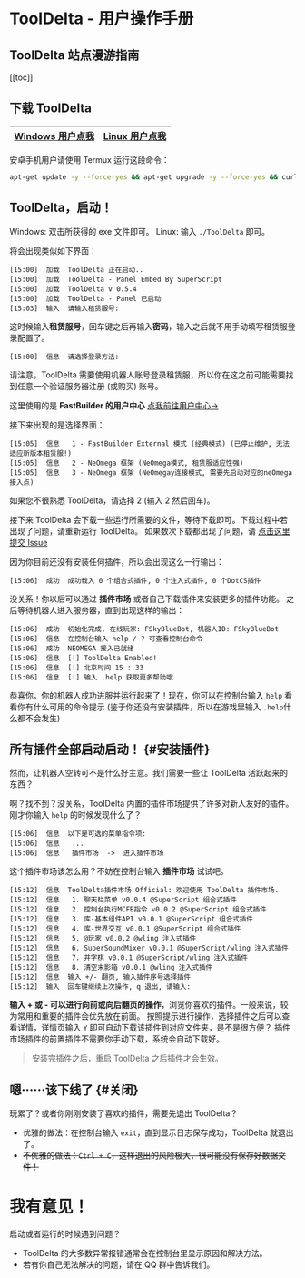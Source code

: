 # ToolDelta - 用户操作手册

## ToolDelta 站点漫游指南

[[toc]]

## 下载 ToolDelta

| [Windows 用户点我](https://tdload.tblstudio.cn/github.com/ToolDelta/ToolDelta/releases/download/0.5.4/ToolDelta-windows.exe) | [Linux 用户点我](https://tdload.tblstudio.cn/github.com/ToolDelta/ToolDelta/releases/download/0.5.4/ToolDelta-linux) |
| -- | -- |

安卓手机用户请使用 Termux 运行这段命令：

```bash
apt-get update -y --force-yes && apt-get upgrade -y --force-yes && curl -sSL  https://tdload.tblstudio.cn/raw.githubusercontent.com/ToolDelta/ToolDelta/main/install.sh | bash
```

## ToolDelta，启动！

Windows: 双击所获得的 exe 文件即可。
Linux: 输入 `./ToolDelta` 即可。

将会出现类似如下界面：
```
[15:00]  加载  ToolDelta 正在启动..
[15:00]  加载  ToolDelta - Panel Embed By SuperScript
[15:00]  加载  ToolDelta v 0.5.4
[15:00]  加载  ToolDelta - Panel 已启动
[15:03]  输入  请输入租赁服号:
```

这时候输入**租赁服号**，回车键之后再输入**密码**，输入之后就不用手动填写租赁服登录配置了。
```
[15:00]  信息  请选择登录方法:
```
请注意，ToolDelta 需要使用机器人账号登录租赁服，所以你在这之前可能需要找到任意一个验证服务器注册 (或购买) 账号。

这里使用的是 **FastBuilder 的用户中心** [点我前往用户中心→](https://user.fastbuilder.pro)

接下来出现的是选择界面：
```
[15:05]  信息   1 - FastBuilder External 模式 (经典模式) (已停止维护, 无法适应新版本租赁服!)
[15:05]  信息   2 - NeOmega 框架 (NeOmega模式, 租赁服适应性强)
[15:05]  信息   3 - NeOmega 框架 (NeOmegay连接模式, 需要先启动对应的neOmega接入点)
```
如果您不很熟悉 ToolDelta，请选择 2 (输入 2 然后回车)。

接下来 ToolDelta 会下载一些运行所需要的文件，等待下载即可。下载过程中若出现了问题，请重新运行 ToolDelta。
如果数次下载都出现了问题，请 [点击这里提交 Issue](https://github.com/ToolDelta/ToolDelta/issues)

因为你目前还没有安装任何插件，所以会出现这么一行输出：
```
[15:06]  成功  成功载入 0 个组合式插件, 0 个注入式插件, 0 个DotCS插件
```

没关系！你以后可以通过 **插件市场** 或者自己下载插件来安装更多的插件功能。
之后等待机器人进入服务器，直到出现这样的输出：

```
[15:06]  成功  初始化完成, 在线玩家: FSkyBlueBot, 机器人ID: FSkyBlueBot
[15:06]  信息  在控制台输入 help / ? 可查看控制台命令
[15:06]  成功  NEOMEGA 接入已就绪
[15:06]  信息  [!] ToolDelta Enabled!
[15:06]  信息  [!] 北京时间 15 : 33
[15:06]  信息  [!] 输入 .help 获取更多帮助哦
```
恭喜你，你的机器人成功进服并运行起来了！现在，你可以在控制台输入 `help` 看看你有什么可用的命令提示 (鉴于你还没有安装插件，所以在游戏里输入 `.help`什么都不会发生)

## 所有插件全部启动启动！ {#安装插件}

然而，让机器人空转可不是什么好主意。我们需要一些让 ToolDelta 活跃起来的东西？

啊？找不到？没关系，ToolDelta 内置的插件市场提供了许多对新人友好的插件。刚才你输入 `help` 的时候发现什么了？
```
[15:06]  信息  以下是可选的菜单指令项:
[15:06]  信息   ...
[15:06]  信息   插件市场  ->  进入插件市场
```
这个插件市场该怎么用？不妨在控制台输入 **插件市场** 试试吧。
```
[15:12]  信息  ToolDelta插件市场 Official: 欢迎使用 ToolDelta 插件市场.
[15:12]  信息   1. 聊天栏菜单 v0.0.4 @SuperScript 组合式插件
[15:12]  信息   2. 控制台执行MCFB指令 v0.0.2 @SuperScript 组合式插件
[15:12]  信息   3. 库-基本组件API v0.0.1 @SuperScript 组合式插件
[15:12]  信息   4. 库-世界交互 v0.0.1 @SuperScript 组合式插件
[15:12]  信息   5. @玩家 v0.0.2 @wling 注入式插件
[15:12]  信息   6. SuperSoundMixer v0.0.1 @SuperScript/wling 注入式插件
[15:12]  信息   7. 井字棋 v0.0.1 @SuperScript/wling 注入式插件
[15:12]  信息   8. 清空末影箱 v0.0.1 @wling 注入式插件
[15:12]  信息  输入 +/- 翻页, 输入插件序号选择插件
[15:12]  输入  回车键继续上次操作, q 退出, 请输入:
```
**输入 + 或 - 可以进行向前或向后翻页的操作**，浏览你喜欢的插件。一般来说，较为常用和重要的插件会优先放在前面。
按照提示进行操作，选择插件之后可以查看详情，详情页输入 `Y` 即可自动下载该插件到对应文件夹，是不是很方便？
插件市场插件的前置插件不需要你手动下载，系统会自动下载好。

> 安装完插件之后，重启 ToolDelta 之后插件才会生效。

## 嗯······该下线了 {#关闭}

玩累了？或者你刚刚安装了喜欢的插件，需要先退出 ToolDelta？

- 优雅的做法：在控制台输入 `exit`，直到显示日志保存成功，ToolDelta 就退出了。
- ~~不优雅的做法：`Ctrl + C`，这样退出的风险极大，很可能没有保存好数据文件！~~

# 我有意见！

启动或者运行的时候遇到问题？
 - ToolDelta 的大多数异常报错通常会在控制台里显示原因和解决方法。
 - 若有你自己无法解决的问题，请在 QQ 群中告诉我们。
